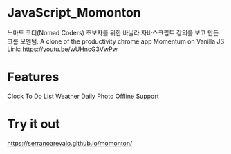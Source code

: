 # JavaScript_Momonton

 노마드 코더(Nomad Coders) 초보자를 위한 바닐라 자바스크립트 강의를 보고 만든 크롬 모멘텀.
 A clone of the productivity chrome app Momentum on Vanilla JS
 Link: https://youtu.be/wUHncG3VwPw

# Features
 Clock
 To Do List
 Weather
 Daily Photo
 Offline Support
 
# Try it out
https://serranoarevalo.github.io/momonton/
